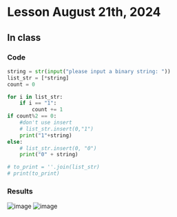 # Lesson August 21th, 2024

## In class

### Code
``` .py
string = str(input("please input a binary string: "))
list_str = [*string]
count = 0

for i in list_str:
    if i == "1":
        count += 1
if count%2 == 0:
    #don't use insert
    # list_str.insert(0,"1")
    print("1"+string)
else:
    # list_str.insert(0, "0")
    print("0" + string)

# to_print = ''.join(list_str)
# print(to_print)
```
### Results
![image](https://github.com/user-attachments/assets/17290ec1-201d-4e15-b6c4-9481c5e5bded)
![image](https://github.com/user-attachments/assets/cb2b86e5-8a19-4f00-90fd-588efe8faf77)
